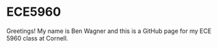 # ECE5960
Greetings! My name is Ben Wagner and this is a GitHub page for my ECE 5960 class at Cornell.
